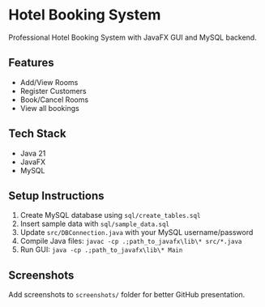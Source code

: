 # Hotel Booking System

Professional Hotel Booking System with JavaFX GUI and MySQL backend.

## Features
- Add/View Rooms
- Register Customers
- Book/Cancel Rooms
- View all bookings

## Tech Stack
- Java 21
- JavaFX
- MySQL

## Setup Instructions
1. Create MySQL database using `sql/create_tables.sql`
2. Insert sample data with `sql/sample_data.sql`
3. Update `src/DBConnection.java` with your MySQL username/password
4. Compile Java files: `javac -cp .;path_to_javafx\lib\* src/*.java`
5. Run GUI: `java -cp .;path_to_javafx\lib\* Main`

## Screenshots
Add screenshots to `screenshots/` folder for better GitHub presentation.
